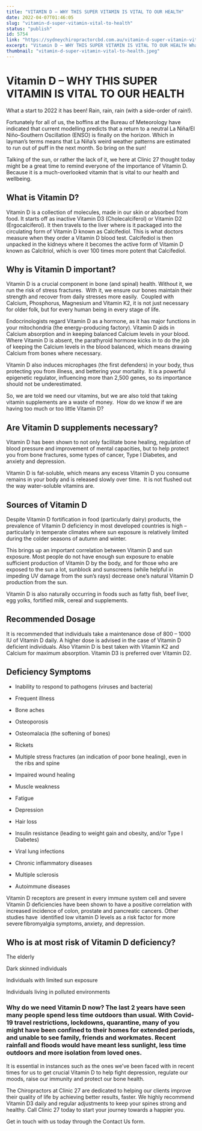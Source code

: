 ```yaml
---
title: "VITAMIN D – WHY THIS SUPER VITAMIN IS VITAL TO OUR HEALTH"
date: 2022-04-07T01:46:05
slug: "vitamin-d-super-vitamin-vital-to-health"
status: "publish"
id: 5754
link: "https://sydneychiropractorcbd.com.au/vitamin-d-super-vitamin-vital-to-health/"
excerpt: "Vitamin D – WHY THIS SUPER VITAMIN IS VITAL TO OUR HEALTH What a start to 2022 it has been! Rain, rain, rain (with a side-order of rain!). Fortunately for all of us, the boffins at the Bureau of Meteorology have indicated that current modelling predicts that a return to a neutral La Niña/El Niño–Southern […]"
thumbnail: "vitamin-d-super-vitamin-vital-to-health.jpeg"
---
```


# Vitamin D – WHY THIS SUPER VITAMIN IS VITAL TO OUR HEALTH

What a start to 2022 it has been! Rain, rain, rain (with a side-order of rain!).

Fortunately for all of us, the boffins at the Bureau of Meteorology have indicated that current modelling predicts that a return to a neutral La Niña/El Niño–Southern Oscillation (ENSO) is finally on the horizon. Which in layman’s terms means that La Niña’s weird weather patterns are estimated to run out of puff in the next month. So bring on the sun!

Talking of the sun, or rather the lack of it, we here at Clinic 27 thought today might be a great time to remind everyone of the importance of Vitamin D. Because it is a much-overlooked vitamin that is vital to our health and wellbeing.

## What is Vitamin D? 

Vitamin D is a collection of molecules, made in our skin or absorbed from food. It starts off as inactive Vitamin D3 (Cholecalciferol) or Vitamin D2 (Ergocalciferol). It then travels to the liver where is it packaged into the circulating form of Vitamin D known as Calcifediol. This is what doctors measure when they order a Vitamin D blood test. Calcifediol is then unpacked in the kidneys where it becomes the active form of Vitamin D known as Calcitriol, which is over 100 times more potent that Calcifediol.  

## Why is Vitamin D important? 

Vitamin D is a crucial component in bone (and spinal) health. Without it, we run the risk of stress fractures.  With it, we ensure our bones maintain their strength and recover from daily stresses more easily.  Coupled with Calcium, Phosphorus, Magnesium and Vitamin K2, it is not just necessary for older folk, but for every human being in every stage of life.  

Endocrinologists regard Vitamin D as a hormone, as it has major functions in your mitochondria (the energy-producing factory). Vitamin D aids in Calcium absorption and in keeping balanced Calcium levels in your blood. Where Vitamin D is absent, the parathyroid hormone kicks in to do the job of keeping the Calcium levels in the blood balanced, which means drawing Calcium from bones where necessary.  

Vitamin D also induces microphages (the first defenders) in your body, thus protecting you from illness, and bettering your mortality.  It is a powerful epigenetic regulator, influencing more than 2,500 genes, so its importance should not be underestimated.  

So, we are told we need our vitamins, but we are also told that taking vitamin supplements are a waste of money.  How do we know if we are having too much or too little Vitamin D?  

## Are Vitamin D supplements necessary?  

Vitamin D has been shown to not only facilitate bone healing, regulation of blood pressure and improvement of mental capacities, but to help protect you from bone fractures, some types of cancer, Type I Diabetes, and anxiety and depression. 

Vitamin D is fat-soluble, which means any excess Vitamin D you consume remains in your body and is released slowly over time.  It is not flushed out the way water-soluble vitamins are. 

## Sources of Vitamin D 

Despite Vitamin D fortification in food (particularly dairy) products, the prevalence of Vitamin D deficiency in most developed countries is high – particularly in temperate climates where sun exposure is relatively limited during the colder seasons of autumn and winter. 

This brings up an important correlation between Vitamin D and sun exposure. Most people do not have enough sun exposure to enable sufficient production of Vitamin D by the body, and for those who are exposed to the sun a lot, sunblock and sunscreens (while helpful in impeding UV damage from the sun’s rays) decrease one’s natural Vitamin D production from the sun. 

Vitamin D is also naturally occurring in foods such as fatty fish, beef liver, egg yolks, fortified milk, cereal and supplements.  

## Recommended Dosage 

It is recommended that individuals take a maintenance dose of 800 – 1000 IU of Vitamin D daily. A higher dose is advised in the case of Vitamin D deficient individuals. Also Vitamin D is best taken with Vitamin K2 and Calcium for maximum absorption. Vitamin D3 is preferred over Vitamin D2. 

## Deficiency Symptoms 

- Inability to respond to pathogens (viruses and bacteria) 

- Frequent illness  

- Bone aches 

- Osteoporosis 

- Osteomalacia (the softening of bones) 

- Rickets 

- Multiple stress fractures (an indication of poor bone healing), even in the ribs and spine 

- Impaired wound healing 

- Muscle weakness 

- Fatigue 

- Depression 

- Hair loss 

- Insulin resistance (leading to weight gain and obesity, and/or Type I Diabetes) 

- Viral lung infections 

- Chronic inflammatory diseases 

- Multiple sclerosis 

- Autoimmune diseases 

Vitamin D receptors are present in every immune system cell and severe Vitamin D deficiencies have been shown to have a positive correlation with increased incidence of colon, prostate and pancreatic cancers. Other studies have  identified low vitamin D levels as a risk factor for more severe fibromyalgia symptoms, anxiety, and depression. 

## Who is at most risk of Vitamin D deficiency?  

The elderly  

Dark skinned individuals 

Individuals with limited sun exposure 

Individuals living in polluted environments 

### Why do we need Vitamin D now? The last 2 years have seen many people spend less time outdoors than usual. With Covid-19 travel restrictions, lockdowns, quarantine, many of you might have been confined to their homes for extended periods, and unable to see family, friends and workmates. Recent rainfall and floods would have meant less sunlight, less time outdoors and more isolation from loved ones.  

It is essential in instances such as the ones we’ve been faced with in recent times for us to get crucial Vitamin D to help fight depression, regulate our moods, raise our immunity and protect our bone health.  

The Chiropractors at Clinic 27 are dedicated to helping our clients improve their quality of life by achieving better results, faster. We highly recommend Vitamin D3 daily and regular adjustments to keep your spines strong and healthy. Call Clinic 27 today to start your journey towards a happier you. 

Get in touch with us today through the Contact Us form.
